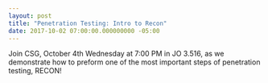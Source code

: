 ```yaml
---
layout: post
title: "Penetration Testing: Intro to Recon"
date: 2017-10-02 07:00:00.000000000 -05:00
---
```


Join CSG, October 4th Wednesday at 7:00 PM in JO 3.516, as we demonstrate how to preform one of the most important steps of penetration testing, RECON! 



